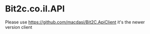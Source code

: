 # Bit2c.co.il.API

Please use https://github.com/macdasi/Bit2C.ApiClient it's the newer version client 

